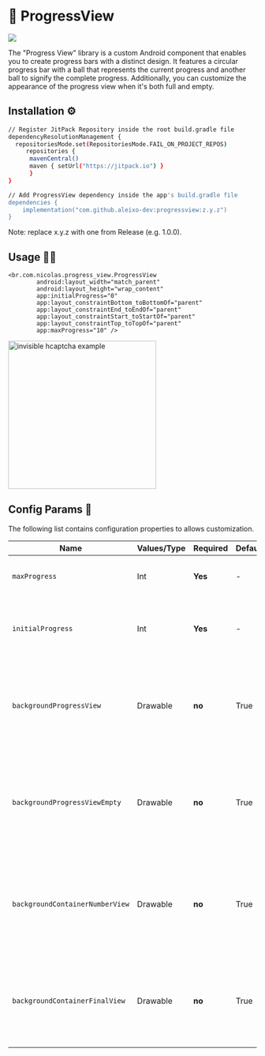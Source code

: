 # 📃 ProgressView 

[![](https://jitpack.io/v/Aleixo-Dev/ProgressView.svg)](https://jitpack.io/#Aleixo-Dev/ProgressView)

The "Progress View" library is a custom Android component that enables you to create progress bars with a distinct design. It features a circular progress bar with a ball that represents the current progress and another ball to signify the complete progress. Additionally, you can customize the appearance of the progress view when it's both full and empty.

## Installation ⚙️

```bash
// Register JitPack Repository inside the root build.gradle file
dependencyResolutionManagement {
  repositoriesMode.set(RepositoriesMode.FAIL_ON_PROJECT_REPOS)
     repositories {
	  mavenCentral()
	  maven { setUrl("https://jitpack.io") }
      }
}

// Add ProgressView dependency inside the app's build.gradle file
dependencies {
    implementation("com.github.aleixo-dev:progressview:z.y.z")
}
```
Note: replace x.y.z with one from Release (e.g. 1.0.0).

## Usage 👨‍💻

```
<br.com.nicolas.progress_view.ProgressView
        android:layout_width="match_parent"
        android:layout_height="wrap_content"
        app:initialProgress="0"
        app:layout_constraintBottom_toBottomOf="parent"
        app:layout_constraintEnd_toEndOf="parent"
        app:layout_constraintStart_toStartOf="parent"
        app:layout_constraintTop_toTopOf="parent"
        app:maxProgress="10" />

```
<img src="https://github.com/Aleixo-Dev/ProgressView/assets/75820713/6fc4a5fd-40bc-4517-8e46-8da3cf41820c" alt="invisible hcaptcha example" width="300px"/>

## Config Params 📕

The following list contains configuration properties to allows customization.

| Name                                   | Values/Type              | Required | Default | Description |
|----------------------------------------|--------------------------|----------|-------  |----------------------------------------------------------------|
| `maxProgress`                          | Int                      | **Yes**  | -       | This is your max progress view                                                          
| `initialProgress`                      | Int                      | **Yes**  | -       | This specifies the "current progress" of the component.                                 
| `backgroundProgressView`               | Drawable                 | **no**   | True    | This property defines the background of the progress view when it is being filled.                                      
| `backgroundProgressViewEmpty`          | Drawable                 | **no**   | True    | This property sets the background of the progress view when it is empty or has yet to be filled.                        
| `backgroundContainerNumberView`        | Drawable                 | **no**   | True    | This property sets the background of the ball of the current progress view number.                                      
| `backgroundContainerFinalView`         | Drawable                 | **no**   | True    | This property sets the bottom of the ball at the end of the progress view.                                              
